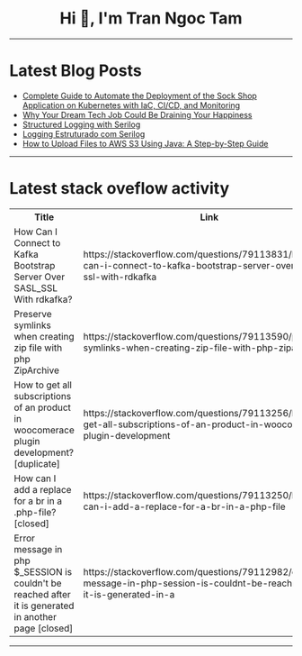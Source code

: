 <h1 align="center">Hi 👋, I'm Tran Ngoc Tam</h1>

---

# Latest Blog Posts 
<!-- BLOG-POST-LIST:START -->
- [Complete Guide to Automate the Deployment of the Sock Shop Application on Kubernetes with IaC, CI/CD, and Monitoring](https://dev.to/chigozieco/complete-guide-to-automate-the-deployment-of-the-sock-shop-application-on-kubernetes-with-iac-cicd-and-monitoring-5hlm)
- [Why Your Dream Tech Job Could Be Draining Your Happiness](https://dev.to/techbalance_collective/why-your-dream-tech-job-could-be-draining-your-happiness-19al)
- [Structured Logging with Serilog](https://dev.to/juarezasjunior/structured-logging-with-serilog-8lb)
- [Logging Estruturado com Serilog](https://dev.to/juarezasjunior/logging-estruturado-com-serilog-38p9)
- [How to Upload Files to AWS S3 Using Java: A Step-by-Step Guide](https://dev.to/gambhirsamarth/how-to-upload-files-to-aws-s3-using-java-a-step-by-step-guide-2p18)
<!-- BLOG-POST-LIST:END -->

---

# Latest stack oveflow activity
<table>
  <tr><th>Title</th><th>Link</th></tr>
  <!-- STACKOVERFLOW:START --><tr><td>How Can I Connect to Kafka Bootstrap Server Over SASL_SSL With rdkafka?</td><td>https://stackoverflow.com/questions/79113831/how-can-i-connect-to-kafka-bootstrap-server-over-sasl-ssl-with-rdkafka</td></tr><tr><td>Preserve symlinks when creating zip file with php ZipArchive</td><td>https://stackoverflow.com/questions/79113590/preserve-symlinks-when-creating-zip-file-with-php-ziparchive</td></tr><tr><td>How to get all subscriptions of an product in woocomerace plugin development? [duplicate]</td><td>https://stackoverflow.com/questions/79113256/how-to-get-all-subscriptions-of-an-product-in-woocomerace-plugin-development</td></tr><tr><td>How can I add a replace for a br in a .php-file? [closed]</td><td>https://stackoverflow.com/questions/79113250/how-can-i-add-a-replace-for-a-br-in-a-php-file</td></tr><tr><td>Error message in php $_SESSION is couldn&#39;t be reached after it is generated in another page [closed]</td><td>https://stackoverflow.com/questions/79112982/error-message-in-php-session-is-couldnt-be-reached-after-it-is-generated-in-a</td></tr><!-- STACKOVERFLOW:END -->
</table>

---


